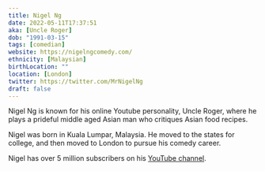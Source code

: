 ```yaml
---
title: Nigel Ng
date: 2022-05-11T17:37:51
aka: [Uncle Roger]
dob: "1991-03-15"
tags: [comedian]
website: https://nigelngcomedy.com/
ethnicity: [Malaysian]
birthLocation: ""
location: [London]
twitter: https://twitter.com/MrNigelNg
draft: false
---
```


Nigel Ng is known for his online Youtube personality, Uncle Roger, where he plays a prideful middle aged Asian man who critiques Asian food recipes.

Nigel was born in Kuala Lumpar, Malaysia. He moved to the states for college, and then moved to London to pursue his comedy career.

Nigel has over 5 million subscribers on his [YouTube channel](https://www.youtube.com/channel/UCVjlpEjEY9GpksqbEesJnNA).